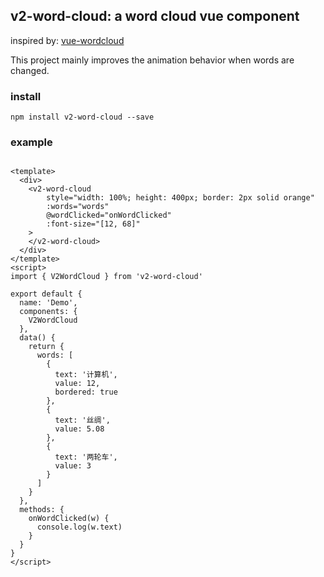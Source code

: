 ## v2-word-cloud: a word cloud vue component
inspired by: [vue-wordcloud](https://github.com/feifang/vue-wordcloud)

This project mainly improves the animation behavior when words are changed.

### install
```shell
npm install v2-word-cloud --save
```

### example

```vue

<template>
  <div>
    <v2-word-cloud
        style="width: 100%; height: 400px; border: 2px solid orange"
        :words="words"
        @wordClicked="onWordClicked"
        :font-size="[12, 68]"
    >
    </v2-word-cloud>
  </div>
</template>
<script>
import { V2WordCloud } from 'v2-word-cloud'

export default {
  name: 'Demo',
  components: {
    V2WordCloud
  },
  data() {
    return {
      words: [
        {
          text: '计算机',
          value: 12,
          bordered: true
        },
        {
          text: '丝绸',
          value: 5.08
        },
        {
          text: '两轮车',
          value: 3
        }
      ]
    }
  },
  methods: {
    onWordClicked(w) {
      console.log(w.text)
    }
  }
}
</script>
```
